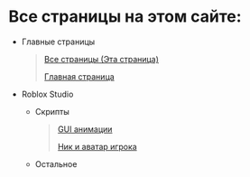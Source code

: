 # Все страницы на этом сайте:
- Главные страницы
    > [Все страницы (Эта страница)](/sitepages)
    > 
    > [Главная страница](/)

- Roblox Studio
    - Скрипты
        > [GUI анимации](/luarbxstudio/guianims)
        > 
        > [Ник и аватар игрока](/luarbxstudio/nicknameandavatar)
    - Остальное
